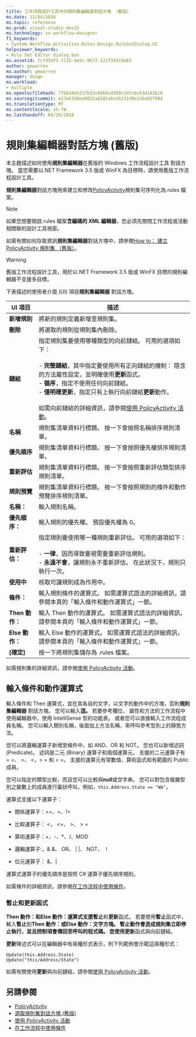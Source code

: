 ```yaml
---
title: 工作流程設計工具中的規則集編輯器對話方塊 （舊版）
ms.date: 11/04/2016
ms.topic: reference
ms.prod: visual-studio-dev15
ms.technology: vs-workflow-designer
f1_keywords:
- System.Workflow.Activities.Rules.Design.RuleSetDialog.UI
helpviewer_keywords:
- Rule Set Editor dialog box
ms.assetid: 7cfd5df1-1115-4e5c-9b72-121f39419e83
author: gewarren
ms.author: gewarren
manager: douge
ms.workload:
- multiple
ms.openlocfilehash: 77bb10e5237b33c60b0cd309c2d3c6c634182bc6
ms.sourcegitcommit: e13e61ddea6032a8282abe16131d9e136a927984
ms.translationtype: MT
ms.contentlocale: zh-TW
ms.lasthandoff: 04/26/2018
---
```

# <a name="rule-set-editor-dialog-box-legacy"></a>規則集編輯器對話方塊 (舊版)

本主題描述如何使用**規則集編輯器**在舊版的 Windows 工作流程設計工具 對話方塊。 當您需要以.NET Framework 3.5 版或 WinFX 為目標時，請使用舊版工作流程設計工具。

**規則集編輯器**對話方塊用來建立和修改[PolicyActivity](http://go.microsoft.com/fwlink?LinkID=65019)規則集可序列化為.rules 檔案。

> [!NOTE]
> 如果您想要開啟.rules 檔案**含編碼的 XML 編輯器**，您必須先關閉工作流程或活動相關聯的設計工具視窗。

如需有關如何存取資訊**規則集編輯器**對話方塊中，請參閱[How to： 建立 PolicyActivity 規則集 （舊版）](../workflow-designer/how-to-create-a-policyactivity-rule-set-legacy.md)。

> [!WARNING]
> 舊版工作流程設計工具，用於以.NET Framework 3.5 版或 WinFX 目標的規則編輯器不支援多目標。

下表描述的使用者介面 (UI) 項目**規則集編輯器** 對話方塊。

|UI 項目|描述|
|----------------|-----------------|
|**新增規則**|將新的規則定義新增至規則集。|
|**刪除**|將選取的規則從規則集內刪除。|
|**鏈結**|指定規則集要使用哪種類型的向前鏈結。 可用的選項如下：<br /><br /> -   **完整鏈結**，其中指定要使用所有正向鏈結的機制： 隱含的方法屬性設定，並明確使用**更新**函式。<br />-   **循序**，指定不使用任何向前鏈結。<br />-   **僅明確更新**，指定只有上執行向前鏈結**更新**動作。<br /><br /> 如需向前鏈結的詳細資訊，請參閱[使用 PolicyActivity 活動](http://go.microsoft.com/fwlink?LinkID=65004)。|
|**名稱**|規則集清單資料行標題。 按一下會按照名稱排序規則清單。|
|**優先順序**|規則集清單資料行標題。 按一下會按照優先權排序規則清單。|
|**重新評估**|規則集清單資料行標題。 按一下會按照重新評估類型排序規則清單。|
|**規則預覽**|規則集清單資料行標題。 按一下會按照規則的條件和動作預覽排序規則清單。|
|**名稱：**|輸入規則名稱。|
|**優先順序：**|輸入規則的優先權。 預設優先權為 0。|
|**重新評估：**|指定規則要使用哪一種規則重新評估。 可用的選項如下：<br /><br /> -   **一律**，因而導致要視需要重新評估規則。<br />-   **永遠不會**，讓規則永不重新評估。 在此狀況下，規則只執行一次。|
|**使用中**|核取可讓規則成為作用中。|
|**條件：**|輸入規則條件的運算式。 如需運算式語法的詳細資訊，請參閱本頁的「輸入條件和動作運算式」一節。|
|**Then 動作：**|輸入 Then 動作的運算式。 如需運算式語法的詳細資訊，請參閱本頁的「輸入條件和動作運算式」一節。|
|**Else 動作：**|輸入 Else 動作的運算式。 如需運算式語法的詳細資訊，請參閱本頁的「輸入條件和動作運算式」一節。|
|**[確定]**|按一下將規則集儲存為 .rules 檔案。|

 如需規則集的詳細資訊，請參閱[使用 PolicyActivity 活動](http://go.microsoft.com/fwlink?LinkID=65004)。

## <a name="entering-condition-and-action-expressions"></a>輸入條件和動作運算式
 輸入條件和 Then 運算式，並在其各自的文字，以文字的動作中的方塊，否則**規則集編輯器** 對話方塊。 您可以輸入**這。** 若要參考欄位、 屬性和方法的工作流程中使用編輯器中，使用 IntelliSense 型的功能表。 或者您可以直接輸入工作流程成員名稱。 您可以輸入類別名稱，後面加上方法名稱，來呼叫參考型別上的靜態方法。

 您可以將邏輯運算子新增至條件中，如 AND、OR 和 NOT。 您也可以新增述詞 (Predicate)。 述詞是二元 (Binary) 運算子和兩個運算元。 支援的二元運算子有 = =、 >、 \<，> = 和 < =。 支援的運算元有常數值、算術函式和有範圍的 Public 成員。

 您可以指定的類型比較，而且您可以比較與**null**或空字串。 您可以對包含複雜型別之變數上的成員進行巢狀呼叫，例如，`this.Address.State == "WA"`。

 運算式支援以下運算子：

-   關係運算子：==、=、!=

-   比較運算子： <， \<=、 >、 > =

-   算術運算子：+、-、*、/、MOD

-   邏輯運算子:，& &、 OR、 &#124; &#124;、 NOT、 ！

-   位元運算子： &、&#124;

 運算式運算子的優先順序是按照 C# 運算子優先順序規則。

 如需條件的詳細資訊，請參閱[在工作流程中使用條件](http://msdn.microsoft.com/en-us/541211f5-d382-4810-894f-71f00b34fa77)。

### <a name="halt-and-update-functions"></a>暫止和更新函式
 **Then 動作：**和**Else 動作：**運算式支援**暫止**和**更新**函式。 若要使用**暫止**函式中，輸入**暫止**到**Then 動作：**或**Else 動作：**文字方塊。 **暫止**動作會造成規則集立即停止執行，並且控制項會傳回至呼叫的程式碼。 您使用**更新**函式與向前鏈結。

 **更新**陳述式可以在編輯器中有兩種形式表示，則下列範例會示範這兩種形式：

```
Update(this.Address.State)
Update("this/Address/State")
```

 如需有關使用**更新**與向前鏈結，請參閱[使用 PolicyActivity 活動](http://go.microsoft.com/fwlink?LinkID=65004)。

## <a name="see-also"></a>另請參閱

- [PolicyActivity](http://go.microsoft.com/fwlink?LinkID=65019)
- [選取規則集對話方塊 (舊版)](../workflow-designer/select-rule-set-dialog-box-legacy.md)
- [使用 PolicyActivity 活動](http://go.microsoft.com/fwlink?LinkID=65004)
- [在工作流程中使用條件](http://go.microsoft.com/fwlink?LinkID=65009)